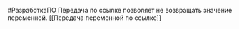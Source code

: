 #РазработкаПО
Передача по ссылке позволяет не возвращать значение переменной.
[[Передача переменной по ссылке]]